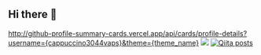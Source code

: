 ## Hi there 👋

<!--
**cappuccino3044vaps/cappuccino3044vaps** is a ✨ _special_ ✨ repository because its `README.md` (this file) appears on your GitHub profile.

Here are some ideas to get you started:

- 🔭 I’m currently working on ...
- 🌱 I’m currently learning ...
- 👯 I’m looking to collaborate on ...
- 🤔 I’m looking for help with ...
- 💬 Ask me about ...
- 📫 How to reach me: ...
- 😄 Pronouns: ...
- ⚡ Fun fact: ...
-->
http://github-profile-summary-cards.vercel.app/api/cards/profile-details?username={cappuccino3044vaps}&theme={theme_name}
![](https://komarev.com/ghpvc/?username=cappuccino3044vaps&color=061ebf&style=plastic&abbreviated=true)
[![Qiita posts](https://qiita-badge.apiapi.app/s/cappuccino3044/posts.svg)](http://qiita.com/cappuccino3044)

